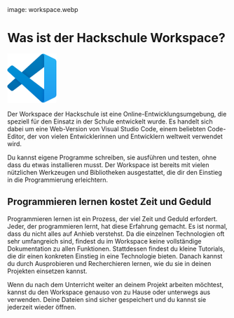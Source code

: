 <div class='meta'>
image: workspace.webp
</div>

# Was ist der Hackschule Workspace?

<img class='r' style='width: 8em;' src='vscode.png'>

<p class='abstract'>
Der Workspace der Hackschule ist eine Online-Entwicklungsumgebung, die speziell für den Einsatz in der Schule entwickelt wurde.
Es handelt sich dabei um eine Web-Version von Visual Studio Code, einem beliebten Code-Editor, der von vielen Entwicklerinnen und Entwicklern weltweit verwendet wird.
</p>

Du kannst eigene Programme schreiben, sie ausführen und testen, ohne dass du etwas installieren musst. Der Workspace ist bereits mit vielen nützlichen Werkzeugen und Bibliotheken ausgestattet, die dir den Einstieg in die Programmierung erleichtern.

## Programmieren lernen kostet Zeit und Geduld

Programmieren lernen ist ein Prozess, der viel Zeit und Geduld erfordert. Jeder, der programmieren lernt, hat diese Erfahrung gemacht. Es ist normal, dass du nicht alles auf Anhieb verstehst. Da die einzelnen Technologien oft sehr umfangreich sind, findest du im Workspace keine vollständige Dokumentation zu allen Funktionen. Stattdessen findest du  kleine Tutorials, die dir einen konkreten Einstieg in eine Technologie bieten. Danach kannst du durch Ausprobieren und Recherchieren lernen, wie du sie in deinen Projekten einsetzen kannst.

Wenn du nach dem Unterricht weiter an deinem Projekt arbeiten möchtest, kannst du den Workspace genauso von zu Hause oder unterwegs aus verwenden. Deine Dateien sind sicher gespeichert und du kannst sie jederzeit wieder öffnen.
